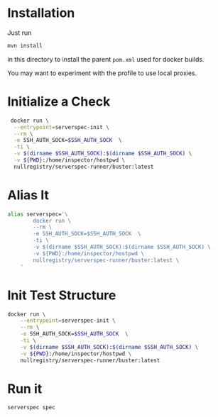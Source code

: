# Installation

Just run
```bash
mvn install
```
in this directory to install the parent `pom.xml` used for docker builds.

You may want to experiment with the profile to use local proxies.


# Initialize a Check
```bash
 docker run \
  --entrypoint=serverspec-init \
  --rm \
  -e SSH_AUTH_SOCK=$SSH_AUTH_SOCK  \
  -ti \
  -v $(dirname $SSH_AUTH_SOCK):$(dirname $SSH_AUTH_SOCK) \
  -v ${PWD}:/home/inspector/hostpwd \
  nullregistry/serverspec-runner/buster:latest

```

# Alias It
```bash
alias serverspec='\
        docker run \
        --rm \
        -e SSH_AUTH_SOCK=$SSH_AUTH_SOCK  \
        -ti \
        -v $(dirname $SSH_AUTH_SOCK):$(dirname $SSH_AUTH_SOCK) \
        -v ${PWD}:/home/inspector/hostpwd \
        nullregistry/serverspec-runner/buster:latest \
    '
```

# Init Test Structure
```bash
docker run \
    --entrypoint=serverspec-init \
    --rm \
    -e SSH_AUTH_SOCK=$SSH_AUTH_SOCK  \
    -ti \
    -v $(dirname $SSH_AUTH_SOCK):$(dirname $SSH_AUTH_SOCK) \
    -v ${PWD}:/home/inspector/hostpwd \
    nullregistry/serverspec-runner/buster:latest
```

# Run it
```
serverspec spec
```
